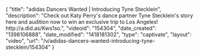 {
    "title": "adidas Dancers Wanted | Introducing Tyne Stecklein",
    "description": "Check out Katy Perry's dance partner Tyne Stecklein's story here and audition now to win an exclusive trip to Los Angeles! http:\/\/a.did.as\/Kws1so.",
    "videoid": "154304",
    "date_created": "1398106888",
    "date_modified": "1418181302",
    "type": "captivate",
    "layout": "video",
    "url": "\/v\/adidas-dancers-wanted-introducing-tyne-stecklein\/154304"
}